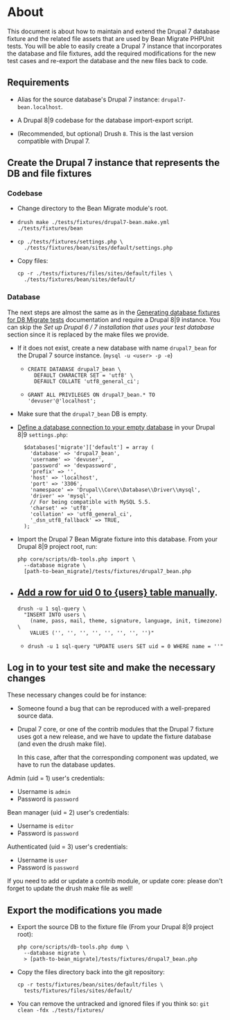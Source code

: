 # About

This document is about how to maintain and extend the Drupal 7 database fixture
and the related file assets that are used by Bean Migrate PHPUnit tests.
You will be able to easily create a Drupal 7 instance that incorporates the
database and file fixtures, add the required modifications for the new test
cases and re-export the database and the new files back to code.


## Requirements

- Alias for the source database's Drupal 7 instance: `drupal7-bean.localhost`.

- A Drupal 8|9 codebase for the database import-export script.

- (Recommended, but optional) Drush `8`. This is the last version compatible
  with Drupal 7.


## Create the Drupal 7 instance that represents the DB and file fixtures

### Codebase

- Change directory to the Bean Migrate module's root.
- `drush make ./tests/fixtures/drupal7-bean.make.yml ./tests/fixtures/bean`
-
   ```
   cp ./tests/fixtures/settings.php \
     ./tests/fixtures/bean/sites/default/settings.php
   ```
- Copy files:

   ```
   cp -r ./tests/fixtures/files/sites/default/files \
     ./tests/fixtures/bean/sites/default/
   ```


### Database

The next steps are almost the same as in the
[Generating database fixtures for D8 Migrate tests][1] documentation and require
a Drupal 8|9 instance. You can skip the _Set up Drupal 6 / 7 installation that
uses your test database_ section since it is replaced by the make files
we provide.

- If it does not exist, create a new database with name `drupal7_bean` for the
  Drupal 7 source instance. (`mysql -u <user> -p -e`)

  -
     ```
     CREATE DATABASE drupal7_bean \
       DEFAULT CHARACTER SET = 'utf8' \
       DEFAULT COLLATE 'utf8_general_ci';
     ```
  - `GRANT ALL PRIVILEGES ON drupal7_bean.* TO 'devuser'@'localhost';`

- Make sure that the `drupal7_bean` DB is empty.

- [Define a database connection to your empty database][2] in your Drupal 8|9
  `settings.php`:
  ```
    $databases['migrate']['default'] = array (
      'database' => 'drupal7_bean',
      'username' => 'devuser',
      'password' => 'devpassword',
      'prefix' => '',
      'host' => 'localhost',
      'port' => '3306',
      'namespace' => 'Drupal\\Core\\Database\\Driver\\mysql',
      'driver' => 'mysql',
      // For being compatible with MySQL 5.5.
      'charset' => 'utf8',
      'collation' => 'utf8_general_ci',
      '_dsn_utf8_fallback' => TRUE,
    );
    ```

- Import the Drupal 7 Bean Migrate fixture into this database.
  From your Drupal 8|9 project root, run:
   ```
   php core/scripts/db-tools.php import \
     --database migrate \
     [path-to-bean_migrate]/tests/fixtures/drupal7_bean.php
   ```

- [Add a row for uid 0 to {users} table manually][3].
  -
    ```
    drush -u 1 sql-query \
      "INSERT INTO users \
        (name, pass, mail, theme, signature, language, init, timezone) \
        VALUES ('', '', '', '', '', '', '', '')"
    ```
  - `drush -u 1 sql-query "UPDATE users SET uid = 0 WHERE name = ''"`


##  Log in to your test site and make the necessary changes

These necessary changes could be for instance:
- Someone found a bug that can be reproduced with a well-prepared source data.
- Drupal 7 core, or one of the contrib modules that the Drupal 7 fixture
  uses got a new release, and we have to update the fixture database (and even
  the drush make file).

  In this case, after that the corresponding component was updated, we have to
  run the database updates.

Admin (uid = 1) user's credentials:
- Username is `admin`
- Password is `password`

Bean manager (uid = 2) user's credentials:
- Username is `editor`
- Password is `password`

Authenticated (uid = 3) user's credentials:
- Username is `user`
- Password is `password`

If you need to add or update a contrib module, or update core: please don't
forget to update the drush make file as well!


## Export the modifications you made

- Export the source DB to the fixture file (From your Drupal 8|9 project root):
   ```
   php core/scripts/db-tools.php dump \
     --database migrate \
     > [path-to-bean_migrate]/tests/fixtures/drupal7_bean.php
   ```

- Copy the files directory back into the git repository:
   ```
   cp -r tests/fixtures/bean/sites/default/files \
     tests/fixtures/files/sites/default/
   ```

- You can remove the untracked and ignored files if you think so:
  `git clean -fdx ./tests/fixtures/`


[1]: https://www.drupal.org/node/2583227
[2]: https://www.drupal.org/node/2583227#s-importing-data-from-the-fixture-to-your-testdatabase
[3]: https://www.drupal.org/node/1029506
